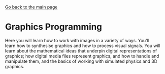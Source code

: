 [Go back to the main page](https://world-class.github.io/REPL/)

# Graphics Programming
Here you will learn how to work with images in a variety of ways.
You'll learn how to synthesise graphics and how to process visual
signals. You will learn about the mathematical ideas that underpin
digital representations of graphics; how digital media files represent
graphics, and how to handle and manipulate them, and the basics of
working with simulated physics and 3D graphics.
